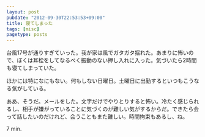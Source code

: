 ```yaml
---
layout: post
pubdate: "2012-09-30T22:53:53+09:00"
title: 寝てしまった
tags: [misc]
pagetype: posts
---
```

台風17号が通りすぎていった。我が家は風でガタガタ揺れた。あまりに怖いので、ぼくは耳栓をしてなるべく振動のない押し入れに入った。気づいたら2時間も寝てしまっていた。

ほかには特になにもない。何もしない日曜日。土曜日に出勤するといつもこうなる気がしている。

ああ、そうだ。メールをした。文字だけでやりとりすると怖い。冷たく感じられるし、相手が嫌がっていることに気づくのが難しい気がするからだ。できたら会って話したいのだけれど、会うこともまた難しい。時間拘束もあるし、ね。

7 min.
